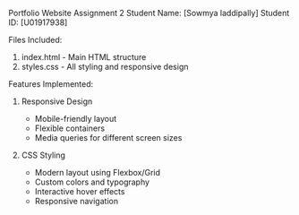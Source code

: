 Portfolio Website Assignment 2
Student Name: [Sowmya laddipally]
Student ID: [U01917938]

Files Included:
1. index.html - Main HTML structure
2. styles.css - All styling and responsive design

Features Implemented:
1. Responsive Design
   - Mobile-friendly layout
   - Flexible containers
   - Media queries for different screen sizes

2. CSS Styling
   - Modern layout using Flexbox/Grid
   - Custom colors and typography
   - Interactive hover effects
   - Responsive navigation

